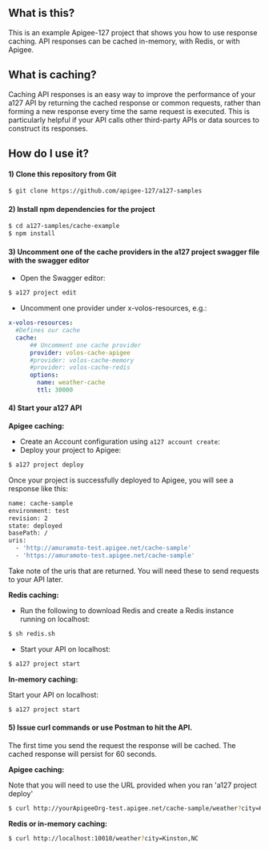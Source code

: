 ## What is this?

This is an example Apigee-127 project that shows you how to use response caching. API responses can be cached in-memory, with Redis, or with Apigee.

## What is caching?

Caching API responses is an easy way to improve the performance of your a127 API by returning the cached response or common requests, rather than forming a new response every time the same request is executed. This is particularly helpful if your API calls other third-party APIs or data sources to construct its responses.

## How do I use it?

#### 1) Clone this repository from Git
```bash 
$ git clone https://github.com/apigee-127/a127-samples
```

#### 2) Install npm dependencies for the project
```bash
$ cd a127-samples/cache-example
$ npm install
```

#### 3) Uncomment one of the cache providers in the a127 project swagger file with the swagger editor
- Open the Swagger editor:
```bash
$ a127 project edit
```
- Uncomment one provider under x-volos-resources, e.g.:
```yaml
x-volos-resources:
  #Defines our cache
  cache:
      ## Uncomment one cache provider
      provider: volos-cache-apigee
      #provider: volos-cache-memory
      #provider: volos-cache-redis
      options:
        name: weather-cache
        ttl: 30000
```

#### 4) Start your a127 API

**Apigee caching:**

- Create an Account configuration using `a127 account create`:
- Deploy your project to Apigee:
```bash
$ a127 project deploy
```
Once your project is successfully deployed to Apigee, you will see a response like this:
```bash
name: cache-sample
environment: test
revision: 2
state: deployed
basePath: /
uris:
  - 'http://amuramoto-test.apigee.net/cache-sample'
  - 'https://amuramoto-test.apigee.net/cache-sample'
```
Take note of the uris that are returned. You will need these to send requests to your API later.

**Redis caching:**

- Run the following to download Redis and create a Redis instance running on localhost:
```bash
$ sh redis.sh
``` 
- Start your API on localhost:
```bash
$ a127 project start
```

**In-memory caching:**

Start your API on localhost:
```bash
$ a127 project start
```

#### 5) Issue curl commands or use Postman to hit the API.

The first time you send the request the response will be cached. The cached response will persist for 60 seconds.

**Apigee caching:**

Note that you will need to use the URL provided when you ran 'a127 project deploy'

```bash
$ curl http://yourApigeeOrg-test.apigee.net/cache-sample/weather?city=Kinston,NC
```

**Redis or in-memory caching:**

```bash
$ curl http://localhost:10010/weather?city=Kinston,NC
```